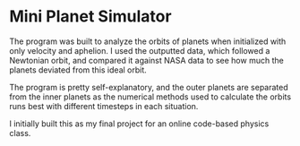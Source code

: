 # Mini Planet Simulator


The program was built to analyze the orbits of planets when initialized with only velocity and aphelion. I used the outputted data, which followed a Newtonian orbit, and compared it against NASA data to see how much the planets deviated from this ideal orbit.

The program is pretty self-explanatory, and the outer planets are separated from the inner planets as the numerical methods used to calculate the orbits runs best with different timesteps in each situation.

I initially built this as my final project for an online code-based physics class.
